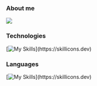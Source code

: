 ### About me
<a href="https://github.com/MicheleRabesco/github-readme-stats">
  <img align="center" src="https://github-readme-stats-nu-self-16.vercel.app/api?username=MicheleRabesco&count_private=true&show_icons=true&theme=gruvbox" />
</a>

### Technologies
[![My Skills](https://skillicons.dev/icons?i=idea,eclipse,vscode,androidstudio,mysql,mongodb,raspberrypi,arduino,)](https://skillicons.dev)
###

### Languages
[![My Skills](https://skillicons.dev/icons?i=java,c,cpp,html,)](https://skillicons.dev)
###
<!--- 
### Social Media
<p>
<a href="https://www.linkedin.com/in/michelerabesco/">
    <img height="50" src="https://skillicons.dev/icons?i=linkedin,https://skillicons.dev"/>
</a>
<a href="https://www.instagram.com/michelerabesco/">
    <img height="50" src="https://skillicons.dev/icons?i=instagram,https://skillicons.dev"/>
</a>
</p>


<!---
Maybe when I'll use more languages

![Top Langs](https://github-readme-stats-nu-self-16.vercel.app/api/top-langs/?username=MicheleRabesco&layout=compact)
--->


<!--- 

Just for links

[![GitHub](icons/github.png)](https://github.com/MicheleRabesco)
[![LinkedIn](icons/linkedin.png)](https://www.linkedin.com/in/michelerabesco/)
[![Twitter](icons/twitter.png)](https://twitter.com/thatkindofmike)
[![Instagram](icons/instagram.png)](https://www.instagram.com/michelerabesco/)
[![Facebook](icons/facebook.png)](https://www.facebook.com/MicheleRabesco16/)
--->


<!--- 
This works, I have to find a way to fix it

**Social Media:**

<a href="https://www.linkedin.com/in/michelerabesco/">
    <img height="50" src="https://cdn2.iconfinder.com/data/icons/social-icon-3/512/social_style_3_in-306.png"/>
</a>
--->

<!---
### Wakatime Stats
<a href="https://github.com/MicheleRabesco/github-readme-stats">
  <img align="center" src="https://github-readme-stats-nu-self-16.vercel.app/api/wakatime?username=@MicheleRabesco"/>
</a>

--->
